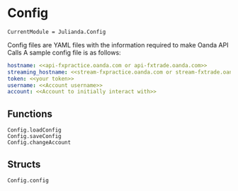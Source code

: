 # Config

```@meta
CurrentModule = Julianda.Config
```

Config files are YAML files with the information required to make Oanda API Calls
A sample config file is as follows:

```YAML
hostname: <<api-fxpractice.oanda.com or api-fxtrade.oanda.com>>
streaming_hostname: <<stream-fxpractice.oanda.com or stream-fxtrade.oanda.com>>
token: <<your token>>
username: <<Account username>>
account: <<Account to initially interact with>>
```

## Functions
```@docs
Config.loadConfig
Config.saveConfig
Config.changeAccount
```

## Structs
```@docs
Config.config
```
